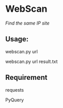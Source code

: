 # WebScan

*Find the same IP site*

## Usage:

webscan.py url

webscan.py url result.txt

## Requirement

requests

PyQuery
